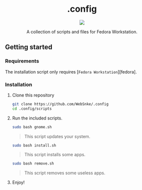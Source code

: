 <h1 align="center">.config</h1>

<p align="center"><img src="https://www.fedoraproject.org/w/uploads/2/2d/Logo_fedoralogo.png"></p>

<p align="center">A collection of scripts and files for Fedora Workstation.</p>

## Getting started

### Requirements

The installation script only requires [`Fedora Workstation`][fedora].

### Installation

1. Clone this repository

    ```sh
    git clone https://github.com/WebSnke/.config
    cd .config/scripts
    ```   
    
2. Run the included scripts.
    
    ```sh
    sudo bash gnome.sh
    ``` 
    > This script updates your system.
    
    ```sh
    sudo bash install.sh
    ``` 
    > This script installs some apps.
    
    ```sh
    sudo bash remove.sh
    ``` 
    > This script removes some useless apps.

4. Enjoy!
